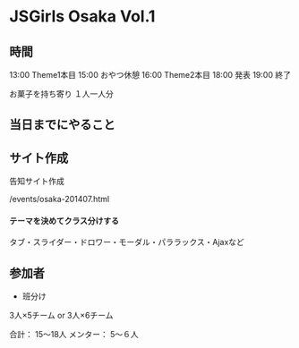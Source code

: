 # JSGirls Osaka Vol.1

## 時間

13:00 Theme1本目
15:00 おやつ休憩
16:00 Theme2本目
18:00 発表
19:00 終了

お菓子を持ち寄り
１人一人分

## 当日までにやること

## サイト作成

告知サイト作成

/events/osaka-201407.html


#### テーマを決めてクラス分けする

タブ・スライダー・ドロワー・モーダル・パララックス・Ajaxなど


## 参加者

- 班分け

3人×5チーム or 3人×6チーム

合計： 15〜18人
メンター： 5〜６人